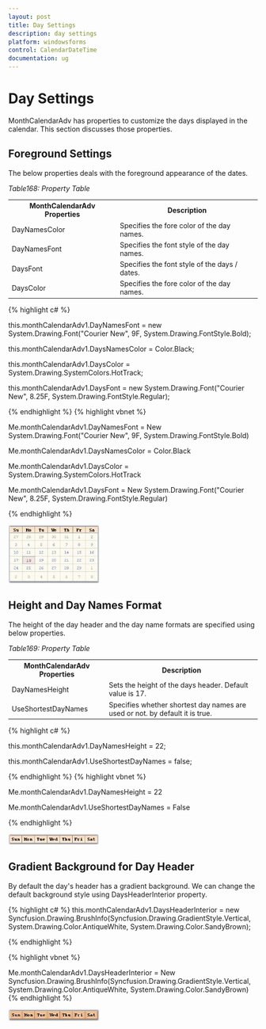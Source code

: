 ```yaml
---
layout: post
title: Day Settings
description: day settings
platform: windowsforms
control: CalendarDateTime
documentation: ug
---
```

# Day Settings

MonthCalendarAdv has properties to customize the days displayed in the calendar. This section discusses those properties.

## Foreground Settings

The below properties deals with the foreground appearance of the dates.

_Table168: Property Table_

<table>
<tr>
<th>
MonthCalendarAdv Properties</th><th>
Description</th></tr>
<tr>
<td>
DayNamesColor</td><td>
Specifies the fore color of the day names.</td></tr>
<tr>
<td>
DayNamesFont</td><td>
Specifies the font style of the day names.</td></tr>
<tr>
<td>
DaysFont</td><td>
Specifies the font style of the days / dates.</td></tr>
<tr>
<td>
DaysColor</td><td>
Specifies the fore color of the day names.</td></tr>
</table>




{% highlight c# %}

this.monthCalendarAdv1.DayNamesFont = new System.Drawing.Font("Courier New", 9F, System.Drawing.FontStyle.Bold);

this.monthCalendarAdv1.DaysNamesColor = Color.Black;

this.monthCalendarAdv1.DaysColor = System.Drawing.SystemColors.HotTrack;

this.monthCalendarAdv1.DaysFont = new System.Drawing.Font("Courier New", 8.25F, System.Drawing.FontStyle.Regular);

{% endhighlight  %}
{% highlight vbnet %}





Me.monthCalendarAdv1.DayNamesFont = New System.Drawing.Font("Courier New", 9F, System.Drawing.FontStyle.Bold) 

Me.monthCalendarAdv1.DaysNamesColor = Color.Black

Me.monthCalendarAdv1.DaysColor = System.Drawing.SystemColors.HotTrack 

Me.monthCalendarAdv1.DaysFont = New System.Drawing.Font("Courier New", 8.25F, System.Drawing.FontStyle.Regular) 

{% endhighlight  %}

![](CalendarDateTime_images/Overview_img151.jpeg) 



## Height and Day Names Format

The height of the day header and the day name formats are specified using below properties.

_Table169: Property Table_

<table>
<tr>
<th>
MonthCalendarAdv Properties</th><th>
Description</th></tr>
<tr>
<td>
DayNamesHeight</td><td>
Sets the height of the days header. Default value is 17.</td></tr>
<tr>
<td>
UseShortestDayNames</td><td>
Specifies whether shortest day names are used or not. by default it is true.</td></tr>
</table>




{% highlight c# %}

this.monthCalendarAdv1.DayNamesHeight = 22;

this.monthCalendarAdv1.UseShortestDayNames = false;

{% endhighlight  %}
{% highlight vbnet %}





Me.monthCalendarAdv1.DayNamesHeight = 22

Me.monthCalendarAdv1.UseShortestDayNames = False

{% endhighlight  %}

![](CalendarDateTime_images/Overview_img152.jpeg) 



## Gradient Background for Day Header

By default the day's header has a gradient background. We can change the default background style using DaysHeaderInterior property. 




{% highlight c# %}
this.monthCalendarAdv1.DaysHeaderInterior = new Syncfusion.Drawing.BrushInfo(Syncfusion.Drawing.GradientStyle.Vertical, System.Drawing.Color.AntiqueWhite, System.Drawing.Color.SandyBrown);


{% endhighlight  %}


{% highlight vbnet %}

Me.monthCalendarAdv1.DaysHeaderInterior = New Syncfusion.Drawing.BrushInfo(Syncfusion.Drawing.GradientStyle.Vertical, System.Drawing.Color.AntiqueWhite, System.Drawing.Color.SandyBrown)
{% endhighlight  %}


![](CalendarDateTime_images/Overview_img153.jpeg) 

